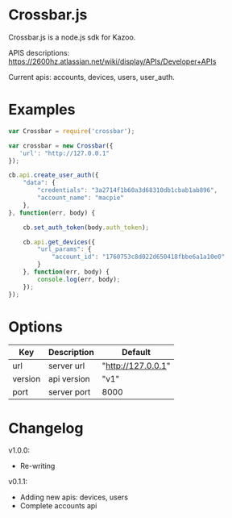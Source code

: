 # Crossbar.js

Crossbar.js is a node.js sdk for Kazoo.

APIS descriptions: https://2600hz.atlassian.net/wiki/display/APIs/Developer+APIs

Current apis:
accounts, devices, users, user_auth.

# Examples

```javascript
var Crossbar = require('crossbar');

var crossbar = new Crossbar({
   'url': "http://127.0.0.1"
});

cb.api.create_user_auth({
    "data": {
        "credentials": "3a2714f1b60a3d68310db1cbab1ab896",
        "account_name": "macpie"
    },
}, function(err, body) {

    cb.set_auth_token(body.auth_token);

    cb.api.get_devices({
        "url_params": {
            "account_id": "1760753c8d022d650418fbbe6a1a10e0"
        }
    }, function(err, body) {
        console.log(err, body);
    });
});
```

# Options

| Key | Description | Default |
| --- | ----------- | ------- |
| url | server url | "http://127.0.0.1" |
| version | api version | "v1" |
| port | server port | 8000 |

# Changelog


v1.0.0:

* Re-writing

v0.1.1:

* Adding new apis: devices, users
* Complete accounts api



